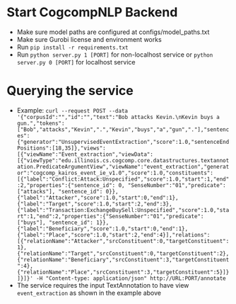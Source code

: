 # Start CogcompNLP Backend
- Make sure model paths are configured at configs/model_paths.txt
- Make sure Gurobi license and environment works
- Run `pip install -r requirements.txt`
- Run `python server.py 1 [PORT]` for non-localhost service or `python server.py 0 [PORT]` for localhost service

# Querying the service
- Example: `curl --request POST --data '{"corpusId":"","id":"","text":"Bob attacks Kevin.\nKevin buys a gun.","tokens":["Bob","attacks","Kevin",".","Kevin","buys","a","gun","."],"sentences":{"generator":"UnsupervisedEventExtraction","score":1.0,"sentenceEndPositions":[18,35]},"views":[{"viewName":"Event_extraction","viewData":[{"viewType":"edu.illinois.cs.cogcomp.core.datastructures.textannotation.PredicateArgumentView","viewName":"event_extraction","generator":"cogcomp_kairos_event_ie_v1.0","score":1.0,"constituents":[{"label":"Conflict:Attack:Unspecified","score":1.0,"start":1,"end":2,"properties":{"sentence_id": 0, "SenseNumber":"01","predicate":["attacks"], "sentence_id": 0}},{"label":"Attacker","score":1.0,"start":0,"end":1},{"label":"Target","score":1.0,"start":2,"end":3},{"label":"Transaction:ExchangeBuySell:Unspecified","score":1.0,"start":1,"end":2,"properties":{"SenseNumber":"01","predicate":["buys"], "sentence_id": 1}},{"label":"Beneficiary","score":1.0,"start":0,"end":1},{"label":"Place","score":1.0,"start":2,"end":4}],"relations":[{"relationName":"Attacker","srcConstituent":0,"targetConstituent":1},{"relationName":"Target","srcConstituent":0,"targetConstituent":2},{"relationName":"Beneficiary","srcConstituent":3,"targetConstituent":4},{"relationName":"Place","srcConstituent":3,"targetConstituent":5}]}]}]}' -H "Content-type: application/json" http://URL:PORT/annotate`
- The service requires the input TextAnnotation to have view `event_extraction` as shown in the example above
